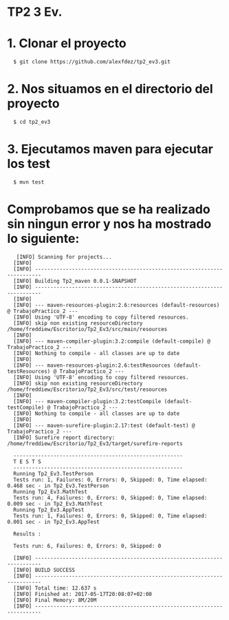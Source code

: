 # TP2 3 Ev. 

# 1. Clonar el proyecto

      $ git clone https://github.com/alexfdez/tp2_ev3.git
      
# 2. Nos situamos en el directorio del proyecto
           
      $ cd tp2_ev3
      
# 3. Ejecutamos maven para ejecutar los test
      
      $ mvn test
  
# Comprobamos que se ha realizado sin ningun error y nos ha mostrado lo siguiente:

       [INFO] Scanning for projects...
      [INFO]                                                                         
      [INFO] ------------------------------------------------------------------------
      [INFO] Building Tp2_maven 0.0.1-SNAPSHOT
      [INFO] ------------------------------------------------------------------------
      [INFO]
      [INFO] --- maven-resources-plugin:2.6:resources (default-resources) @ TrabajoPractico_2 ---
      [INFO] Using 'UTF-8' encoding to copy filtered resources.
      [INFO] skip non existing resourceDirectory /home/freddiew/Escritorio/Tp2_Ev3/src/main/resources
      [INFO]
      [INFO] --- maven-compiler-plugin:3.2:compile (default-compile) @ TrabajoPractico_2 ---
      [INFO] Nothing to compile - all classes are up to date
      [INFO]
      [INFO] --- maven-resources-plugin:2.6:testResources (default-testResources) @ TrabajoPractico_2 ---
      [INFO] Using 'UTF-8' encoding to copy filtered resources.
      [INFO] skip non existing resourceDirectory /home/freddiew/Escritorio/Tp2_Ev3/src/test/resources
      [INFO]
      [INFO] --- maven-compiler-plugin:3.2:testCompile (default-testCompile) @ TrabajoPractico_2 ---
      [INFO] Nothing to compile - all classes are up to date
      [INFO]
      [INFO] --- maven-surefire-plugin:2.17:test (default-test) @ TrabajoPractico_2 ---
      [INFO] Surefire report directory: /home/freddiew/Escritorio/Tp2_Ev3/target/surefire-reports

      -------------------------------------------------------
      T E S T S
      -------------------------------------------------------
      Running Tp2_Ev3.TestPerson
      Tests run: 1, Failures: 0, Errors: 0, Skipped: 0, Time elapsed: 0.468 sec - in Tp2_Ev3.TestPerson
      Running Tp2_Ev3.MathTest
      Tests run: 4, Failures: 0, Errors: 0, Skipped: 0, Time elapsed: 0.009 sec - in Tp2_Ev3.MathTest
      Running Tp2_Ev3.AppTest
      Tests run: 1, Failures: 0, Errors: 0, Skipped: 0, Time elapsed: 0.001 sec - in Tp2_Ev3.AppTest

      Results :

      Tests run: 6, Failures: 0, Errors: 0, Skipped: 0

      [INFO] ------------------------------------------------------------------------
      [INFO] BUILD SUCCESS
      [INFO] ------------------------------------------------------------------------
      [INFO] Total time: 12.637 s
      [INFO] Finished at: 2017-05-17T20:08:07+02:00
      [INFO] Final Memory: 8M/20M
      [INFO] ------------------------------------------------------------------------
